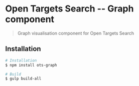 # Open Targets Search -- Graph component

> Graph visualisation component for Open Targets Search

## Installation

```bash
# Installation
$ npm install ots-graph

# Build
$ gulp build-all

```